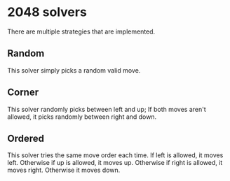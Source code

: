 # 2048 solvers

There are multiple strategies that are implemented.


## Random
This solver simply picks a random valid move.


## Corner
This solver randomly picks between left and up;
If both moves aren't allowed, it picks randomly between right and down.

## Ordered
This solver tries the same move order each time.
If left is allowed, it moves left.
Otherwise if up is allowed, it moves up.
Otherwise if right is allowed, it moves right.
Otherwise it moves down.

